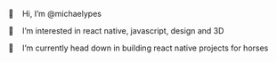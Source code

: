 👋  &nbsp;&nbsp;&nbsp;Hi, I’m @michaelypes

👀  &nbsp;&nbsp;&nbsp;I’m interested in react native, javascript, design and 3D

:horse_racing:  &nbsp;&nbsp;&nbsp;I’m currently head down in building react native projects for horses

<!---
michaelypes/michaelypes is a ✨ special ✨ repository because its `README.md` (this file) appears on your GitHub profile.
You can click the Preview link to take a look at your changes.
--->
